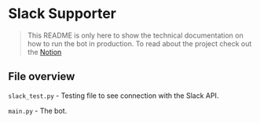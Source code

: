 # Slack Supporter

> This README is only here to show the technical documentation on how to run the bot in production. To read about the project check out the [Notion](https://fringe-windflower-85e.notion.site/Slack-Supporter-14cb29a2f80a8027a41adc00162adda0?pvs=4)

## File overview

`slack_test.py` - Testing file to see connection with the Slack API.

`main.py` - The bot.